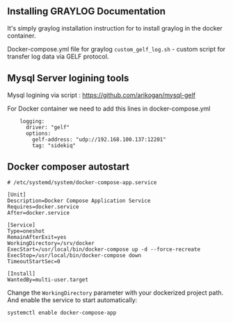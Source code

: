 Installing GRAYLOG Documentation 
----
 
It's simply graylog installation instruction for to install graylog in the docker container. 

Docker-compose.yml file for graylog
```custom_gelf_log.sh``` - custom script  for transfer log data vía GELF protocol.

## Mysql Server logining tools 

Mysql logining via script :
https://github.com/arikogan/mysql-gelf


For Docker container we need to add this lines in docker-compose.yml


```
    logging:
      driver: "gelf"
      options:
        gelf-address: "udp://192.168.100.137:12201"
        tag: "sidekiq"

```

## Docker composer autostart

```
# /etc/systemd/system/docker-compose-app.service

[Unit]
Description=Docker Compose Application Service
Requires=docker.service
After=docker.service

[Service]
Type=oneshot
RemainAfterExit=yes
WorkingDirectory=/srv/docker
ExecStart=/usr/local/bin/docker-compose up -d --force-recreate
ExecStop=/usr/local/bin/docker-compose down
TimeoutStartSec=0

[Install]
WantedBy=multi-user.target

```
Change the ```WorkingDirectory``` parameter with your dockerized project path. And enable the service to start automatically:

```systemctl enable docker-compose-app```
